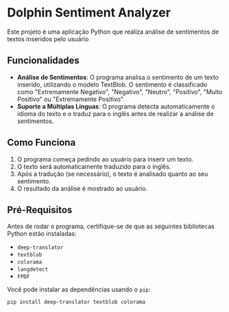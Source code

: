 # Dolphin Sentiment Analyzer

Este projeto é uma aplicação Python que realiza análise de sentimentos de textos inseridos pelo usuário

## Funcionalidades

- **Análise de Sentimentos**: O programa analisa o sentimento de um texto inserido, utilizando o modelo TextBlob. O sentimento é classificado como "Extremamente Negativo", "Negativo", "Neutro", "Positivo", "Muito Positivo" ou "Extremamente Positivo".
- **Suporte a Múltiplas Línguas**: O programa detecta automaticamente o idioma do texto e o traduz para o inglês antes de realizar a análise de sentimentos.

## Como Funciona

1. O programa começa pedindo ao usuário para inserir um texto.
2. O texto será automaticamente traduzido para o inglês.
3. Após a tradução (se necessário), o texto é analisado quanto ao seu sentimento.
4. O resultado da análise é mostrado ao usuário.

## Pré-Requisitos

Antes de rodar o programa, certifique-se de que as seguintes bibliotecas Python estão instaladas:

- `deep-translator`
- `textblob`
- `colorama`
- `langdetect`
- `FPDF`

Você pode instalar as dependências usando o `pip`:

```bash
pip install deep-translator textblob colorama
